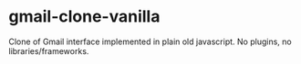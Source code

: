 # <WIP> gmail-clone-vanilla

Clone of Gmail interface implemented in plain old javascript. No plugins, no libraries/frameworks.
